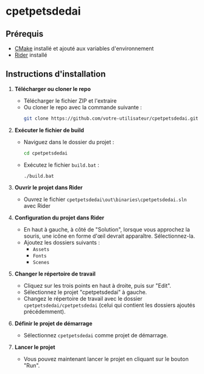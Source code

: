 # cpetpetsdedai

## Prérequis

- [CMake](https://cmake.org/download/) installé et ajouté aux variables d'environnement
- [Rider](https://www.jetbrains.com/rider/) installé

## Instructions d'installation

1. **Télécharger ou cloner le repo**

   - Télécharger le fichier ZIP et l'extraire
   - Ou cloner le repo avec la commande suivante :
     ```sh
     git clone https://github.com/votre-utilisateur/cpetpetsdedai.git
     ```

2. **Exécuter le fichier de build**

   - Naviguez dans le dossier du projet :
     ```sh
     cd cpetpetsdedai
     ```
   - Exécutez le fichier `build.bat` :
     ```sh
     ./build.bat
     ```

3. **Ouvrir le projet dans Rider**

   - Ouvrez le fichier `cpetpetsdedai\out\binaries\cpetpetsdedai.sln` avec Rider

4. **Configuration du projet dans Rider**

   - En haut à gauche, à côté de "Solution", lorsque vous approchez la souris, une icône en forme d'œil devrait apparaître. Sélectionnez-la.
   - Ajoutez les dossiers suivants :
     - `Assets`
     - `Fonts`
     - `Scenes`

5. **Changer le répertoire de travail**

   - Cliquez sur les trois points en haut à droite, puis sur "Edit".
   - Sélectionnez le projet "cpetpetsdedai" à gauche.
   - Changez le répertoire de travail avec le dossier `cpetpetsdedai/cpetpetsdedai` (celui qui contient les dossiers ajoutés précédemment).

6. **Définir le projet de démarrage**

   - Sélectionnez `cpetpetsdedai` comme projet de démarrage.

7. **Lancer le projet**

   - Vous pouvez maintenant lancer le projet en cliquant sur le bouton "Run".

